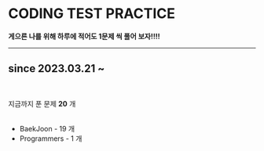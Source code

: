 # CODING TEST PRACTICE

**게으른 나를 위해 하루에 적어도 1문제 씩 풀어 보자!!!!** <br>

----------------------------------
## since 2023.03.21 ~ <br>
<br>

지금까지 푼 문제 **20** 개 <br> 
<br>
* BaekJoon - 19 개
* Programmers - 1 개